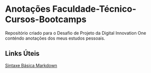 # Anotações Faculdade-Técnico-Cursos-Bootcamps
Repositório criado para o Desafio de Projeto da Digital Innovation One conténdo anotações dos meus estudos pessoais.

## Links Úteis
[Sintaxe Básica Markdown](https://www.markdownguide.org/basic-syntax/)
